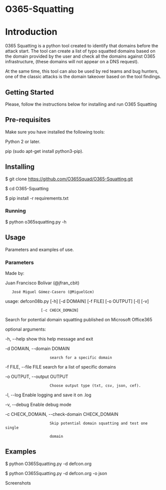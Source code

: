 # O365-Squatting
# Introduction
0365 Squatting is a python tool created to identify that domains before the attack start. The tool can create a list of typo squatted domains based on the domain provided by the user and check all the domains against O365 infrastructure, (these domains will not appear on a DNS request).

At the same time, this tool can also be used by red teams and bug hunters, one of the classic attacks is the domain takeover based on the tool findings.

## Getting Started
Please, follow the instructions below for installing and run O365 Squatting

## Pre-requisites
Make sure you have installed the following tools:

Python 2 or later.

pip (sudo apt-get install python3-pip).

## Installing

$ git clone https://github.com/O365Squad/O365-Squatting.git

$ cd O365-Squatting

$ pip install -r requirements.txt

### Running

$ python o365squatting.py -h

## Usage
Parameters and examples of use.

### Parameters

  
 

Made by:

Juan Francisco Bolívar (@jfran_cbit)

       José Miguel Gómez-Casero (@MiguelGcm)
       

usage: defcon08b.py [-h] [-d DOMAIN] [-f FILE] [-o OUTPUT] [-l] [-v]

                    [-c CHECK_DOMAIN]

Search for potential domain squatting published on Microsoft Office365

optional arguments:

  -h, --help            show this help message and exit
  
  -d DOMAIN, --domain DOMAIN
  
                        search for a specific domain
                        
  -f FILE, --file FILE  search for a list of specific domains
  
  -o OUTPUT, --output OUTPUT
  
 
                        Choose output type (txt, csv, json, cef).
                        
  -l, --log             Enable logging and save it on <file or domain>.log
  
  -v, --debug           Enable debug mode
  
  -c CHECK_DOMAIN, --check-domain CHECK_DOMAIN
  
                        Skip potential domain squatting and test one single
                        
                        domain

## Examples

$ python O365Squatting.py -d defcon.org

$ python O365Squatting.py -d defcon.org -o json



Screenshots
